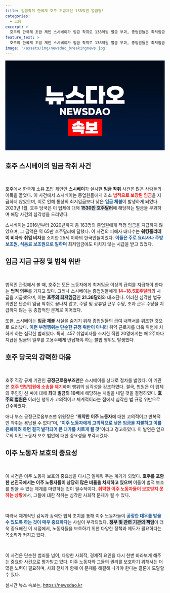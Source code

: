```yaml
---
title: 임금착취 한국계 호주 초밥체인 138억원 벌금형!
categories:
  - 고용
excerpt: >
  호주의 한국계 초밥 체인 스시베이가 임금 착취로 138억원 벌금 부과, 종업원들은 최저임금 이하로 시급 지급과 주휴수당 미제공 피해를 호소. 이 사건은 취약한 이주 노동자 보호법을 심각하게 위반한 것으로 판명났다.
feature_text: >
  호주의 한국계 초밥 체인 스시베이가 임금 착취로 138억원 벌금 부과, 종업원들은 최저임금 이하로 시급 지급과 주휴수당 미제공 피해를 호소. 이 사건은 취약한 이주 노동자 보호법을 심각하게 위반한 것으로 판명났다.
image: '/assets/img/newsdao_breakingnews.jpg'
---
```


<p><img src="/assets/img/newsdao_breakingnews.jpg" alt="bookingtag 속보" /></p>

<h2 data-ke-size="size26">호주 스시베이의 임금 착취 사건</h2>

<p data-ke-size="size16">&nbsp;</p> 

<p>호주에서 한국계 소유 초밥 체인인 <b>스시베이</b>가 실시한 <b>임금 착취</b> 사건은 많은 사람들의 이목을 끌었다. 이 사건에서 스시베이는 종업원들에게 최소 <b><span style="color: #ee2323;">법적으로 보장된 임금</span></b>을 지급하지 않았으며, 이로 인해 통상의 최저임금보다 낮은 <b><span style="color: #1a5490;">임금 체불</span></b>이 발생하게 되었다. 2023년 1월, 호주 당국은 이 업체에 대해 <b><span style="background-color: #21538527;">1530만 호주달러</span></b>에 해당하는 벌금을 부과하며 해당 사건의 심각성을 드러냈다.</p></p>

<p>스시베이는 2016년부터 2020년까지 총 163명의 종업원에게 적정 임금을 지급하지 않았으며, 그 금액은 약 65만 호주달러에 달했다. 이 사건의 피해자 대다수는 <b>워킹홀리데이 비자</b>와 <b>취업 비자</b>를 소지한 25세 이하의 한국인들이었다. <b><span style="color: #1a5490;">이들은 주로 요리사나 주방 보조원, 식음료 보조원으로 일하며</span></b> 최저임금에도 미치지 않는 시급을 받고 있었다. </p>

<h2 data-ke-size="size26">임금 지급 규정 및 법칙 위반</h2>

<p data-ke-size="size16">&nbsp;</p>

<p>법적인 관점에서 볼 때, 호주는 모든 노동자에게 최저임금 이상의 급여를 지급해야 한다는 <b>법적 의무</b>를 가지고 있다. 그러나 스시베이는 종업원들에게 <b><span style="color: #ee2323;">14~18.5호주달러</span></b>의 시급을 지급했으며, 이는 <b><span style="background-color: #21538527;">호주의 최저임금</span></b>인 <b>21.38달러</b>와 대조된다. 이러한 심각한 법규 위반은 단순히 임금 착취로 끝나지 않고, 주말 및 공휴일 근무 수당, 초과 근무 수당을 지급하지 않는 등 종합적인 문제로 이어졌다.</p></p>

<p>또한, 스시베이는 <b>임금 체불</b> 사실을 숨기기 위해 종업원들의 급여 내역서를 위조한 것으로 드러났다. <b><span style="color: #1a5490;">이런 부정행위는 단순한 규정 위반이 아니라</span></b> 취약 근로자를 더욱 위험에 처하게 하는 심각한 범죄였다. 특히, 457 취업비자를 소지한 직원 20명에게는 매 2주마다 지급된 임금의 일부를 고용주에게 반납해야 하는 불법 행위도 발생했다. </p>

<h2 data-ke-size="size26">호주 당국의 강력한 대응</h2>

<p data-ke-size="size16">&nbsp;</p>

<p>호주 직장 규제 기관인 <b>공정근로옴부즈맨</b>은 스시베이를 상대로 절차를 밟았다. 이 기관은 <b><span style="color: #ee2323;">호주 연방법원에 소송을 제기</span></b>하며 행위의 심각성을 강조하였다. 결국, 법원은 이 업체의 주인인 신 씨에 대해 <b>최대 벌금의 10배</b>에 해당하는 처벌을 내릴 것을 결정하였다. <b><span style="background-color: #21538527;">호주의 법원은</span></b> 이러한 행위가 고의적이고 체계적이라는 점에서 심각한 법 규정 위반으로 간주하였다.</p></p>

<p>애나 부스 공정근로옴부즈맨 위원장은 “<b>취약한 이주 노동자</b>에 대한 고의적이고 반복적인 착취는 용납될 수 없다”며, “<b><span style="color: #1a5490;">이주 노동자에게 고의적으로 낮은 임금을 지불하고 이를 은폐하려 하면 결국 발각되어 큰 대가를 치르게 될 것</span></b>”이라고 경고하였다. 이 발언은 앞으로의 이민 노동자 보호 법안에 대한 중요성을 부각시켰다. </p>

<h2 data-ke-size="size26">이주 노동자 보호의 중요성</h2>

<p data-ke-size="size16">&nbsp;</p>

<p>이 사건은 이주 노동자 보호의 중요성을 다시금 일깨워 주는 계기가 되었다. <b>호주를 포함한 선진국에서는 이주 노동자들이 상당히 많은 비율을 차지하고 있으며</b> 이들이 법적 보호를 받을 수 있는 체계를 마련하는 것이 필수적이다. <b><span style="color: #ee2323;">취약한 이주 노동자들이 보호받지 못하는 상황</span></b>에서, 그들에 대한 착취는 심각한 사회적 문제가 될 수 있다. </p>

<p data-ke-size="size16">&nbsp;</p> 

<p>따라서 체계적인 감독과 강력한 법적 조치를 통해 이주 노동자들이 <b><span style="color: #1a5490;">공정한 대우를 받을 수 있도록 하는 것이 매우 중요하다</span></b>는 사실이 부각되었다. <b><span style="background-color: #21538527;">정부 및 관련 기관의 책임</span></b>이 더욱 중요해진 이 시점에서, 노동자들을 보호하기 위한 다양한 정책과 제도가 필요하다는 목소리가 커지고 있다. </p>

<p data-ke-size="size16">&nbsp;</p> 

<p>이 사건은 단순한 범죄를 넘어, 다양한 사회적, 경제적 요인을 다시 한번 바라보게 해주는 중요한 사건으로 평가받고 있다. 이주 노동자와 그들의 권리를 보호하기 위해서는 더 많은 노력이 필요하며, 사회 전체가 함께 이 문제를 해결해 나가야 한다는 결론에 도달할 수 있다.</p>
실시간 뉴스 속보는, <a href="https://newsdao.kr" rel="dofollow">https://newsdao.kr</a>


